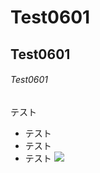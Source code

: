 # Test0601
## Test0601
###### Test0601
テスト
* テスト
* テスト
* テスト
![](https://wac-cdn.atlassian.com/dam/jcr:9c1d51ef-3f58-460c-91ed-8529a6969d3b/SourceTree_navy.png)
